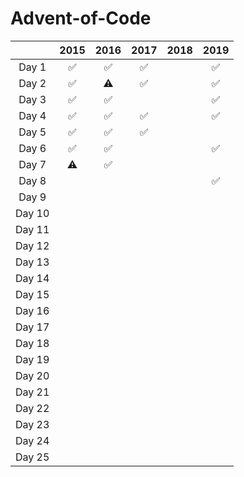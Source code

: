 # Advent-of-Code
|        | 2015 | 2016 | 2017 | 2018 | 2019 |
| :----: | :--: | :--: | :--: | :--: | :--: |
| Day 1  |  ✅   |  ✅   |  ✅   |      |  ✅   |
| Day 2  |  ✅   |  ⚠️   |  ✅   |     |  ✅   |
| Day 3  |  ✅   |  ✅   |      |      |  ✅   |
| Day 4  |  ✅   |  ✅   |  ✅   |      |  ✅   |
| Day 5  |  ✅   |  ✅   |  ✅   |      |      |
| Day 6  |  ✅   |  ✅   |      |      |  ✅   |
| Day 7  |  ⚠️   |  ✅   |      |      |      |
| Day 8  |      |      |      |      |  ✅   |
| Day 9  |      |      |      |      |      |
| Day 10 |      |      |      |      |      |
| Day 11 |      |      |      |      |      |
| Day 12 |      |      |      |      |      |
| Day 13 |      |      |      |      |      |
| Day 14 |      |      |      |      |      |
| Day 15 |      |      |      |      |      |
| Day 16 |      |      |      |      |      |
| Day 17 |      |      |      |      |      |
| Day 18 |      |      |      |      |      |
| Day 19 |      |      |      |      |      |
| Day 20 |      |      |      |      |      |
| Day 21 |      |      |      |      |      |
| Day 22 |      |      |      |      |      |
| Day 23 |      |      |      |      |      |
| Day 24 |      |      |      |      |      |
| Day 25 |      |      |      |      |      |